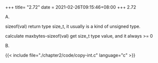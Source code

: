 +++
title= "2.72"
date = 2021-02-26T09:15:46+08:00
+++
2.72

A.

sizeof(val) return type size_t, it usually is a kind of unsigned type.

calculate maxbytes-sizeof(val) get size_t type value, and it always >= 0

B.


{{< include file="./chapter2/code/copy-int.c" language="c" >}}


